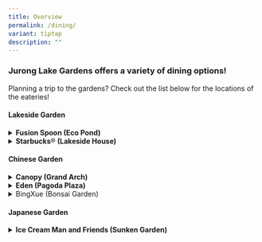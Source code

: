 ```yaml
---
title: Overview
permalink: /dining/
variant: tiptap
description: ""
---
```

<h3><strong>Jurong Lake Gardens offers a variety of dining options!</strong></h3>
<p>Planning a trip to the gardens? Check out the list below for the locations
of the eateries!</p>
<h4><strong>Lakeside Garden</strong></h4>
<div data-type="detailGroup" class="isomer-accordion isomer-accordion-white">
<details class="isomer-details">
<summary><strong>Fusion Spoon (Eco Pond)</strong>
</summary>
<div data-type="detailsContent" class="isomer-details-content">
<p></p>
<div class="isomer-image-wrapper">
<img style="width: 100%" height="auto" width="100%" alt="" src="/images/Dine/Fusion Spoon/Fusion_Spoon_1.jpg">
</div>
<p>Fusion Spoon is the only dining restaurant in the Jurong Lake Gardens.
Situated near the eco-pond, visitors can enjoy dining amidst nature and
scenic view of the Jurong Lake. They can explore various food options ranging
from Western to Asian cuisines.</p>
<p></p>
<p><strong>Location 📍</strong>
</p>
<p>Lakeside Garden, near Clusia Cove and Ecopond</p>
<p></p>
<p><strong>Opening Hours 🕑</strong>
</p>
<p>10am to 9pm on Weekdays (Mon to Fri)</p>
<p>7am to 9.30pm on Weekends, School Holidays &amp; PH</p>
<p></p>
<p><strong>Contact ☎</strong>
</p>
<p>Email: <a href="mailto:inquiries@fusionspoon.com" rel="noopener noreferrer nofollow" target="_blank"><u>inquiries@fusionspoon.com</u></a>
</p>
<p></p>
<p><a href="https://juronglakegardens.nparks.gov.sg/files/Maps%20and%20Trails/Jurong_Lake_Garden_Brochure.pdf" rel="noopener noreferrer nofollow" target="_blank"><u>Refer to our brochure here</u></a> for
more details!</p>
</div>
</details>
<details class="isomer-details">
<summary><strong>Starbucks</strong>® <strong>(Lakeside House)</strong>
</summary>
<div data-type="detailsContent" class="isomer-details-content">
<p></p>
<div class="isomer-image-wrapper">
<img style="width: 100%" height="auto" width="100%" alt="" src="/images/Dine/Starbucks/Starbucks_2.jpg">
</div>
<p>Located within a short walk from Lakeside MRT, Starbucks® is situated
in Lakeside House. With both indoor and outdoor seating, diners can enjoy
the unblocked view of Jurong Lake and the floating wetlands.</p>
<p></p>
<p><strong>Location 📍</strong>
</p>
<p>Lakeside Garden, Lakeside House</p>
<p></p>
<p><strong>Opening Hours 🕑</strong>
</p>
<p>8am to 10pm on Sun to Thurs and Public Holidays</p>
<p>8am to 11pm on Fri, Sat and Eve of Public Holidays</p>
<p></p>
<p><strong>Contact ☎</strong>
</p>
<p><a href="https://www.starbucks.com.sg/" rel="noopener nofollow" target="_blank"><u>Website</u></a>
</p>
<p>Email:&nbsp;<a href="https://www.starbucks.com.sg/" rel="noopener noreferrer nofollow" target="_blank"><u>sb-jlg@starbucks.com.sg</u></a>
</p>
<p></p>
<p><a href="https://juronglakegardens.nparks.gov.sg/files/Maps%20and%20Trails/Jurong_Lake_Garden_Brochure.pdf" rel="noopener noreferrer nofollow" target="_blank"><u>Refer to our brochure here</u></a> for
more details!</p>
</div>
</details>
</div>
<h4><strong>Chinese Garden</strong></h4>
<div data-type="detailGroup" class="isomer-accordion isomer-accordion-white">
<details class="isomer-details">
<summary><strong>Canopy (Grand Arch)</strong>
</summary>
<div data-type="detailsContent" class="isomer-details-content">
<p></p>
<div class="isomer-image-wrapper">
<img style="width: 100%" height="auto" width="100%" alt="" src="/images/Dine/Canopy/Canopy_1.jpg">
</div>
<p>This pet-friendly haven welcomes families to savour fresh delights in
a historic setting. From dawn till dusk, Canopy invites you to indulge
in exquisite meals amidst the preserved splendour of Chinese Garden's most
beloved landmarks, creating a dining experience that nourishes both body
and soul.</p>
<p></p>
<p><strong>Location 📍</strong>
</p>
<p>Chinese Garden, Grand Arch</p>
<p></p>
<p><strong>Opening Hours 🕑</strong>
</p>
<p>Monday to Thursday: 11.30am to 10pm</p>
<p>Friday: 11.30am to 10.30pm</p>
<p>Saturday, Sunday &amp; Public Holidays: 8am to 10.30pm</p>
<p></p>
<p><strong>Contact ☎</strong>
</p>
<p><a href="https://www.canopygardendining.com/location/jurong-lake-gardens/" rel="noopener nofollow" target="_blank"><u>Website</u></a>
</p>
<p></p>
<p><a href="https://juronglakegardens.nparks.gov.sg/files/Maps%20and%20Trails/Jurong_Lake_Garden_Brochure.pdf" rel="noopener noreferrer nofollow" target="_blank"><u>Refer to our brochure here</u></a> for
more details!</p>
</div>
</details>
<details class="isomer-details">
<summary><strong>Eden (Pagoda Plaza)</strong>
</summary>
<div data-type="detailsContent" class="isomer-details-content">
<p></p>
<div class="isomer-image-wrapper">
<img style="width: 100%" height="auto" width="100%" alt="" src="/images/Dine/Eden/Eden_1.jpg">
</div>
<p>As a tranquil oasis amidst the garden's lush landscape, Eden serves as
both a starting point for adventure and a serene retreat for weary explorers.
Nestled in the vibrant heart of Pagoda Plaza, Eden beckons with a tantalising
fusion of local flavours and breathtaking vistas. Whether you're fuelling
up for a day of discovery or savouring a moment of repose, Eden promises
a feast for the senses.</p>
<p></p>
<p><strong>Location 📍</strong>
</p>
<p>Chinese Garden, Pagoda Plaza</p>
<p></p>
<p><strong>Opening Hours 🕑</strong>
</p>
<p>Mon – Thu: 9am to 9pm</p>
<p>Fri – Sun, P.H. and eve of P.H.: 9am to 10pm</p>
<p></p>
<p><a href="https://juronglakegardens.nparks.gov.sg/files/Maps%20and%20Trails/Jurong_Lake_Garden_Brochure.pdf" rel="noopener noreferrer nofollow" target="_blank"><u>Refer to our brochure here</u></a> for
more details!</p>
</div>
</details>
<details class="isomer-details">
<summary>BingXue (Bonsai Garden)</summary>
<div data-type="detailsContent" class="isomer-details-content">
<p></p>
<p>Located within the tranquil surroundings of the Bonsai Garden at Jurong
Lake Gardens, <strong>Bingxue</strong> offers a refreshing stop for visitors
looking to enjoy a sweet treat. Known for their unique blend of ice cream
and tea, Bingxue brings their signature creations to this peaceful garden
space.</p>
<p></p>
<p>Whether you’re taking a break during your garden walk or simply looking
to unwind with a cold dessert, Bingxue offers something for everyone —
from fruity teas to soft serve with a twist.</p>
<p></p>
<p><strong>Location 📍</strong>
</p>
<p>Chinese Garden, Bonsai Garden</p>
<p></p>
<p><strong>Opening Hours 🕑</strong>
</p>
<p>9am to 9pm Daily</p>
<p></p>
<p><a href="https://juronglakegardens.nparks.gov.sg/files/Maps%20and%20Trails/Jurong_Lake_Garden_Brochure.pdf" rel="noopener noreferrer nofollow" target="_blank"><u>Refer to our brochure here</u></a> for
more details!</p>
</div>
</details>
</div>
<h4><strong>Japanese Garden</strong></h4>
<div data-type="detailGroup" class="isomer-accordion-group isomer-accordion isomer-accordion-white">
<details class="isomer-details">
<summary><strong>Ice Cream Man and Friends (Sunken Garden)</strong>
</summary>
<div data-type="detailsContent" class="isomer-details-content">
<p></p>
<div class="isomer-image-wrapper">
<img style="width: 100%" height="auto" width="100%" alt="" src="/images/Dine/Ice Cream Man And Friends/Ice_Cream_Man_and_Friends_1.jpg">
</div>
<p>Step into Ice Cream Man and Friends for a refreshing escape from the ordinary,
where each artisanal scoop is served against a backdrop of lush tranquillity,
promising a multi-sensory adventure that delights both palate and spirit.</p>
<p></p>
<p><strong>Location 📍</strong>
</p>
<p>Japanese Garden, Sunken Garden</p>
<p></p>
<p><strong>Opening Hours 🕑</strong>
</p>
<p>Weekdays (Mon – Fri): 11am to 10pm</p>
<p>Weekends (Sat – Sun) &amp; Public Holidays: 9am to 10pm</p>
<p></p>
<p><a href="https://juronglakegardens.nparks.gov.sg/files/Maps%20and%20Trails/Jurong_Lake_Garden_Brochure.pdf" rel="noopener noreferrer nofollow" target="_blank"><u>Refer to our brochure here</u></a> for
more details!</p>
</div>
</details>
</div>
<p></p>